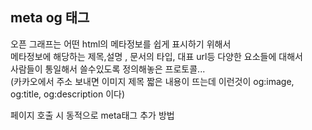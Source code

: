## meta og 태그
오픈 그래프는 어떤 html의 메타정보를 쉽게 표시하기 위해서   
메타정보에 해당하는 제목,설명 , 문서의 타입, 대표 url등 다양한 요소들에 대해서  
사람들이 통일해서 쓸수있도록 정의해놓은 프로토콜...  
(카카오에서 주소 보내면 이미지 제목 짧은 내용이 뜨는데 이런것이 og:image, og:title, og:description 이다)  

<meta property="og:type" content="website">  
<meta property="og:title" content="여기는 og title | 타이틀, 사이트 제목">  
<meta property="og:description" content="여기는 og description | 사이트에 대한 설명">  
<meta property="og:image" content="여기는 대표 이미지 URL">  
<meta property="og:url" content="여기는 사이트 URL">  

페이지 호출 시 동적으로 meta태그 추가 방법  
<script>  
    $("meta[property='og\\:title']").attr("content", '타이틀넣기' );  
    $("meta[property='og\\:url']").attr("content", '주소넣기' );                      
    $("meta[property='og\\:description']").attr("content", '페이지설명넣기' );  
    $("meta[property='og\\:image']").attr("content", '이미지주소넣기' );  
 
    // 동적으로 페이지 타이틀 수정하기  
    $(document).ready(function() {  
        document.title = '타이틀 변경하기';  
    });  
</script>   

